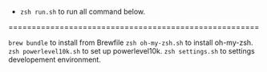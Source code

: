 * `zsh run.sh` to run all command below.

======================================================

`brew bundle` to install from Brewfile
`zsh oh-my-zsh.sh` to install oh-my-zsh. 
`zsh powerlevel10k.sh` to set up powerlevel10k.
`zsh settings.sh` to settings developement environment.


